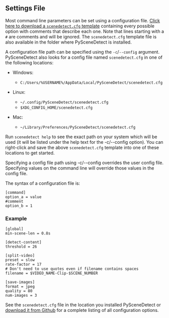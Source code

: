 
## Settings File

Most command line parameters can be set using a configuration file. [Click here to download a `scenedetect.cfg` template](https://raw.githubusercontent.com/Breakthrough/PySceneDetect/v0.6/scenedetect.cfg) containing every possible option with comments that describe each one. Note that lines starting with a `#` are comments and will be ignored.  The `scenedetect.cfg` template file is also available in the folder where PySceneDetect is installed.

A configuration file path can be specified using the `-c`/`--config` argument. PySceneDetect also looks for a config file named `scenedetect.cfg` in one of the following locations:

 * Windows:
     * `C:/Users/%USERNAME%/AppData/Local/PySceneDetect/scenedetect.cfg`

 * Linux:
     * `~/.config/PySceneDetect/scenedetect.cfg`
     * `$XDG_CONFIG_HOME/scenedetect.cfg`

 * Mac:
     * `~/Library/Preferences/PySceneDetect/scenedetect.cfg`

Run `scenedetect help` to see the exact path on your system which will be used (it will be listed under the help text for the -c/--config option). You can right-click and save the above `scenedetect.cfg` template into one of these locations to get started.

Specifying a config file path using -c/--config overrides the user config file. Specifying values on the command line will override those values in the config file.

The syntax of a configuration file is:

```
[command]
option_a = value
#comment
option_b = 1
```

### Example

```
[global]
min-scene-len = 0.8s

[detect-content]
threshold = 26

[split-video]
preset = slow
rate-factor = 17
# Don't need to use quotes even if filename contains spaces
filename = $VIDEO_NAME-Clip-$SCENE_NUMBER

[save-images]
format = jpeg
quality = 80
num-images = 3
```

See the `scenedetect.cfg` file in the location you installed PySceneDetect or [download it from Github](https://raw.githubusercontent.com/Breakthrough/PySceneDetect/v0.6/scenedetect.cfg) for a complete listing of all configuration options.
